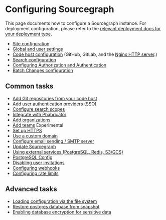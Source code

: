# Configuring Sourcegraph

This page documents how to configure a Sourcegraph instance. For deployment configuration, please refer to the [relevant deployment docs for your deployment type](../deploy/index.md#deployment-types).

- [Site configuration](site_config.md)
- [Global and user settings](settings.md)
- [Code host configuration](../external_service/index.md) (GitHub, GitLab, and the [Nginx HTTP server](../http_https_configuration.md).)
- [Search configuration](../search.md)
- [Configuring Authorization and Authentication](./authorization_and_authentication.md)
- [Batch Changes configuration](batch_changes.md)

## Common tasks

- [Add Git repositories from your code host](../repo/add.md)
- [Add user authentication providers (SSO)](../auth/index.md)
- [Configure search scopes](../../code_search/how-to/snippets.md)
- [Integrate with Phabricator](../../integration/phabricator.md)
- [Add organizations](../organizations.md)
- [Add teams](../teams) <span class="badge badge-experimental">Experimental</span>
- [Set up HTTPS](../http_https_configuration.md)
- [Use a custom domain](../url.md)
- [Configure email sending / SMTP server](email.md)
- [Update Sourcegraph](../updates/index.md)
- [Using external services (PostgreSQL, Redis, S3/GCS)](../external_services/index.md)
- [PostgreSQL Config](./postgres-conf.md)
- [Disabling user invitations](./user_invitations.md)
- [Configuring webhooks](./webhooks/index.md)
- [Configuring rate limits](./rate_limits.md)

## Advanced tasks

- [Loading configuration via the file system](advanced_config_file.md)
- [Restore postgres database from snapshot](restore/index.md)
- [Enabling database encryption for sensitive data](encryption.md)
